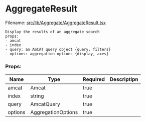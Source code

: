 # AggregateResult

Filename: [src/lib/Aggregate/AggregateResult.tsx](src/lib/Aggregate/AggregateResult.tsx)
  
```
Display the results of an aggregate search
props:
- amcat
- index
- query: an AmCAT query object {query, filters}
- options: aggregation options {display, axes}
```
  
### Props:

Name | Type | Required | Descriptipn
--- | --- | --- | ---
amcat | Amcat | true | 
index | string | true | 
query | AmcatQuery | true | 
options | AggregationOptions | true | 
